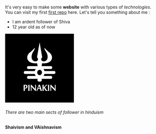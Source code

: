 It's very easy to make some **website** with various types of *technologies*. You can visit my first [first repo](https://github.com/AniketTheGreat/AniketTheGreat.github.io) here.
Let's tell you something about me :
 * I am ardent follower of Shiva
 * 12 year old as of now


![Shiva The Pinak holder](pinakin.png)

###### There are two main sects of follower in hinduism
#### Shaivism and VAishnavism
